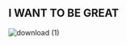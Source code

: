 ## I WANT TO BE GREAT 
![download (1)](https://github.com/user-attachments/assets/2cb246d3-2be2-4483-b062-ed0a741fc1c2)

